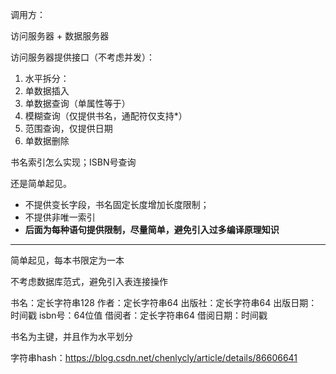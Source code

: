 调用方：

访问服务器 + 数据服务器

访问服务器提供接口（不考虑并发）：
1. 水平拆分：
2. 单数据插入
3. 单数据查询（单属性等于）
4. 模糊查询（仅提供书名，通配符仅支持*）
5. 范围查询，仅提供日期
6. 单数据删除

书名索引怎么实现；ISBN号查询

还是简单起见。
* 不提供变长字段，书名固定长度增加长度限制；
* 不提供非唯一索引
* **后面为每种语句提供限制，尽量简单，避免引入过多编译原理知识**

---

简单起见，每本书限定为一本

不考虑数据库范式，避免引入表连接操作

书名：定长字符串128
作者：定长字符串64
出版社：定长字符串64
出版日期：时间戳
isbn号：64位值
借阅者：定长字符串64
借阅日期：时间戳

书名为主键，并且作为水平划分

字符串hash：https://blog.csdn.net/chenlycly/article/details/86606641
